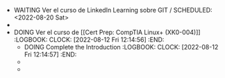 - WAITING Ver el curso de LinkedIn Learning sobre GIT /
  SCHEDULED: <2022-08-20 Sat>
-
- DOING Ver el curso de [[Cert Prep: CompTIA Linux+ (XK0-004)]]
  :LOGBOOK:
  CLOCK: [2022-08-12 Fri 12:14:56]
  :END:
	- DOING Complete the Introduction
	  :LOGBOOK:
	  CLOCK: [2022-08-12 Fri 12:14:57]
	  :END:
	-
	-